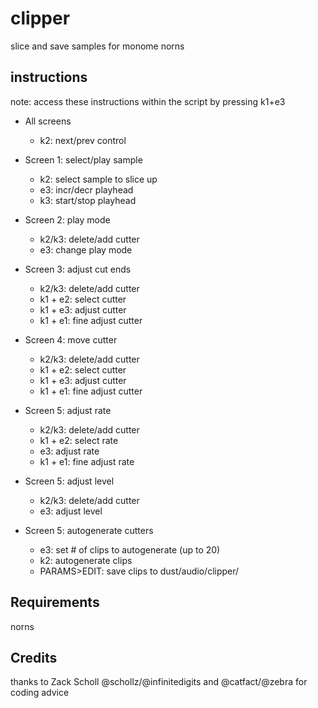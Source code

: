 # clipper
 slice and save samples for monome norns

## instructions
note: access these instructions within the script by pressing k1+e3

* All screens
  * k2: next/prev control

* Screen 1: select/play sample 
  * k2: select sample to slice up
  * e3: incr/decr playhead
  * k3: start/stop playhead
* Screen 2: play mode
  * k2/k3: delete/add cutter
  * e3: change play mode
* Screen 3: adjust cut ends
  * k2/k3: delete/add cutter
  * k1 + e2: select cutter
  * k1 + e3: adjust cutter
  * k1 + e1: fine adjust cutter
* Screen 4: move cutter
  * k2/k3: delete/add cutter
  * k1 + e2: select cutter
  * k1 + e3: adjust cutter
  * k1 + e1: fine adjust cutter
* Screen 5: adjust rate
  * k2/k3: delete/add cutter
  * k1 + e2: select rate
  * e3: adjust rate
  * k1 + e1: fine adjust rate
* Screen 5: adjust level
  * k2/k3: delete/add cutter
  * e3: adjust level
* Screen 5: autogenerate cutters
  * e3: set # of clips to autogenerate (up to 20)
  * k2: autogenerate clips
  * PARAMS>EDIT: save clips to dust/audio/clipper/

## Requirements
norns

## Credits
thanks to Zack Scholl @schollz/@infinitedigits and @catfact/@zebra for coding advice

